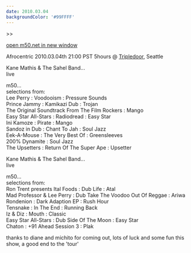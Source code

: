 ```yaml
---
date: 2010.03.04
backgroundColor: '#99FFFF'
---
```


\>>

[open m50.net in new window  
](http://m50.net/)  

Afrocentric 2010.03.04th 21:00 PST 5hours @ [Tripledoor](http://www.thetripledoor.net/), Seattle  


Kane Mathis & The Sahel Band...  
live  

m50...  
selections from:  
Lee Perry : Voodooism : Pressure Sounds  
Prince Jammy : Kamikazi Dub : Trojan  
The Original Soundtrack From The Film Rockers : Mango  
Easy Star All-Stars : Radiodread : Easy Star  
Ini Kamoze : Pirate : Mango  
Sandoz in Dub : Chant To Jah : Soul Jazz  
Eek-A-Mouse : The Very Best Of : Greensleeves  
200% Dynamite : Soul Jazz  
The Upsetters : Return Of The Super Ape : Upsetter  

Kane Mathis & The Sahel Band...  
live  

m50...  
selections from:  
Ron Trent presents Ital Foods : Dub Life : Atal  
Mad Professor & Lee Perry : Dub Take The Voodoo Out Of Reggae : Ariwa  
Rondenion : Dark Adaption EP : Rush Hour  
Tensnake : In The End : Running Back  
Iz & Diz : Mouth : Classic  
Easy Star All-Stars : Dub Side Of The Moon : Easy Star  
Chaton : +91 Ahead Session 3 : Plak  

thanks to diane and michito for coming out, lots of luck and some fun this show, a good end to the 'tour'